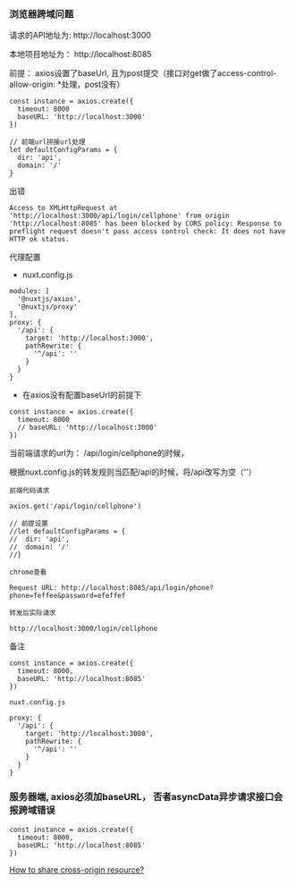 ### 浏览器跨域问题

请求的API地址为: http://localhost:3000

本地项目地址为： http://localhost:8085

前提： axios设置了baseUrl, 且为post提交（接口对get做了access-control-allow-origin: *处理，post没有）

```
const instance = axios.create({
  timeout: 8000
  baseURL: 'http://localhost:3000'
})

// 前端url拼接url处理
let defaultConfigParams = {
  dir: 'api',
  domain: '/'
}

```

出错

```
Access to XMLHttpRequest at 'http://localhost:3000/api/login/cellphone' from origin 'http://localhost:8085' has been blocked by CORS policy: Response to preflight request doesn't pass access control check: It does not have HTTP ok status.
```

代理配置

- nuxt.config.js

```
modules: [
  '@nuxtjs/axios',
  '@nuxtjs/proxy'
],
proxy: {
  '/api': {
    target: 'http://localhost:3000',
    pathRewrite: {
      '^/api': ''
    }
  }
}
```

- 在axios没有配置baseUrl的前提下

```
const instance = axios.create({
  timeout: 8000
  // baseURL: 'http://localhost:3000'
})
```

当前端请求的url为： /api/login/cellphone的时候，

根据nuxt.config.js的转发规则当匹配/api的时候，将/api改写为空（''）

```
前端代码请求

axios.get('/api/login/cellphone')

// 前提设置
//let defaultConfigParams = {
//  dir: 'api',
//  domain: '/'
//}

chrome查看

Request URL: http://localhost:8085/api/login/phone?phone=feffee&password=efeffef

转发后实际请求

http://localhost:3000/login/cellphone
```

备注

```
const instance = axios.create({
  timeout: 8000,
  baseURL: 'http://localhost:8085'
})

nuxt.config.js

proxy: {
  '/api': {
    target: 'http://localhost:3000',
    pathRewrite: {
      '^/api': ''
    }
  }
}
```

### 服务器端, axios必须加baseURL， 否者asyncData异步请求接口会报跨域错误

```
const instance = axios.create({
  timeout: 8000,
  baseURL: 'http://localhost:8085'
})
```

[How to share cross-origin resource?](https://nuxtjs.org/faq/http-proxy/)